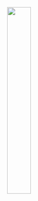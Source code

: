 <p align="center" width="100%">
  <img width="33%" src="https://github.com/Lorenzovagliano/lorenzovagliano/assets/111889654/366e0501-424f-4349-afc2-d609e3bc31e8">
</p>


